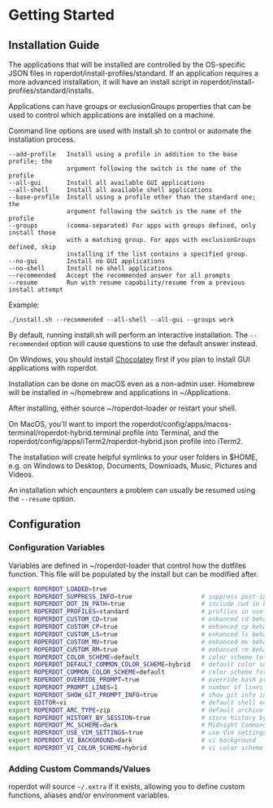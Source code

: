 # Getting Started

## Installation Guide

The applications that will be installed are controlled by the OS-specific JSON files in roperdot/install-profiles/standard. If an application requires a more advanced installation, it will have an install script in roperdot/install-profiles/standard/installs.

Applications can have groups or exclusionGroups properties that can be used to control which applications are installed on a machine.

Command line options are used with install.sh to control or automate the installation process.

```
--add-profile   Install using a profile in addition to the base profile; the
                argument following the switch is the name of the profile
--all-gui       Install all available GUI applications
--all-shell     Install all available shell applications
--base-profile  Install using a profile other than the standard one; the
                argument following the switch is the name of the profile
--groups        (comma-separated) For apps with groups defined, only install those
                with a matching group. For apps with exclusionGroups defined, skip
                installing if the list contains a specified group.
--no-gui        Install no GUI applications
--no-shell      Install no shell applications
--recommended   Accept the recommended answer for all prompts
--resume        Run with resume capability/resume from a previous install attempt
```

Example:

```
./install.sh --recommended --all-shell --all-gui --groups work
```

By default, running install.sh will perform an interactive installation. The `--recommended` option will cause questions to use the default answer instead.

On Windows, you should install [Chocolatey](https://chocolatey.org) first if you plan to install GUI applications with roperdot.

Installation can be done on macOS even as a non-admin user. Homebrew will be installed in ~/homebrew and applications in ~/Applications.

After installing, either source ~/roperdot-loader or restart your shell.

On MacOS, you'll want to import the roperdot/config/apps/macos-terminal/roperdot-hybrid.terminal profile into Terminal, and the roperdot/config/apps/iTerm2/roperdot-hybrid.json profile into iTerm2.

The installation will create helpful symlinks to your user folders in $HOME, e.g. on Windows to Desktop, Documents, Downloads, Music, Pictures and Videos.

An installation which encounters a problem can usually be resumed using the `--resume` option.

## Configuration

### Configuration Variables

Variables are defined in ~/roperdot-loader that control how the dotfiles function. This file will be populated by the install but can be modified after.

```bash
export ROPERDOT_LOADED=true
export ROPERDOT_SUPPRESS_INFO=true                   # suppress post-install info
export ROPERDOT_DOT_IN_PATH=true                     # include cwd in PATH
export ROPERDOT_PROFILES=standard                    # profiles in use
export ROPERDOT_CUSTOM_CD=true                       # enhanced cd behavior in shell
export ROPERDOT_CUSTOM_CP=true                       # enhanced cp behavior in shell
export ROPERDOT_CUSTOM_LS=true                       # enhanced ls behavior in shell
export ROPERDOT_CUSTOM_MV=true                       # enhanced mv behavior in shell
export ROPERDOT_CUSTOM_RM=true                       # enhanced rm behavior in shell
export ROPERDOT_COLOR_SCHEME=default                 # color scheme to use (or default)
export ROPERDOT_DEFAULT_COMMON_COLOR_SCHEME=hybrid   # default color scheme
export ROPERDOT_COMMON_COLOR_SCHEME=default          # color scheme for pygmentize
export ROPERDOT_OVERRIDE_PROMPT=true                 # override bash prompt
export ROPERDOT_PROMPT_LINES=1                       # number of lines in bash prompt
export ROPERDOT_SHOW_GIT_PROMPT_INFO=true            # show git info in bash prompt
export EDITOR=vi                                     # default shell editor
export ROPERDOT_ARC_TYPE=zip                         # default archive type
export ROPERDOT_HISTORY_BY_SESSION=true              # store history by session
export ROPERDOT_MC_SCHEME=dark                       # Midnight Commander scheme
export ROPERDOT_USE_VIM_SETTINGS=true                # use Vim settings
export ROPERDOT_VI_BACKGROUND=dark                   # vi background
export ROPERDOT_VI_COLOR_SCHEME=hybrid               # vi color scheme
```

### Adding Custom Commands/Values

roperdot will source `~/.extra` if it exists, allowing you to define custom functions, aliases and/or environment variables.
